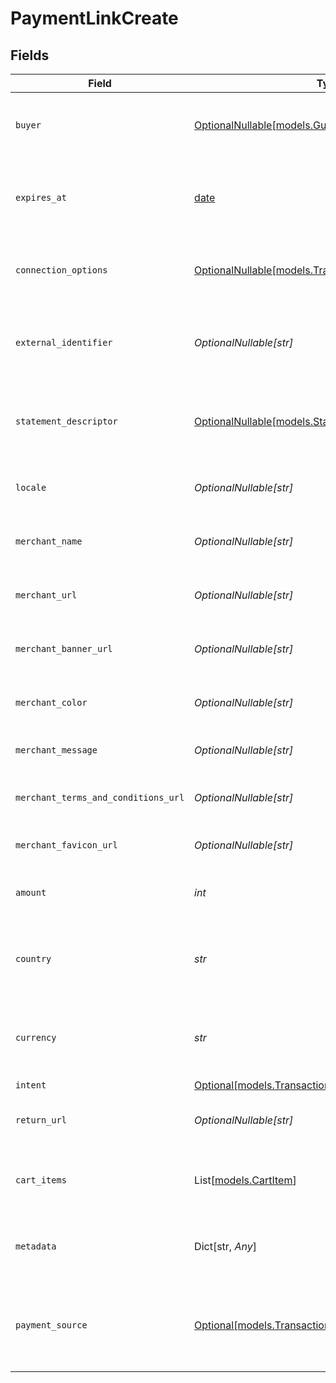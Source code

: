 # PaymentLinkCreate


## Fields

| Field                                                                                              | Type                                                                                               | Required                                                                                           | Description                                                                                        | Example                                                                                            |
| -------------------------------------------------------------------------------------------------- | -------------------------------------------------------------------------------------------------- | -------------------------------------------------------------------------------------------------- | -------------------------------------------------------------------------------------------------- | -------------------------------------------------------------------------------------------------- |
| `buyer`                                                                                            | [OptionalNullable[models.GuestBuyerInput]](../models/guestbuyerinput.md)                           | :heavy_minus_sign:                                                                                 | The guest buyer for the payment link.                                                              |                                                                                                    |
| `expires_at`                                                                                       | [date](https://docs.python.org/3/library/datetime.html#date-objects)                               | :heavy_minus_sign:                                                                                 | The expiration date and time for the payment link.                                                 | 2024-06-01T00:00:00.000Z                                                                           |
| `connection_options`                                                                               | [OptionalNullable[models.TransactionConnectionOptions]](../models/transactionconnectionoptions.md) | :heavy_minus_sign:                                                                                 | Connection options for the payment link.                                                           |                                                                                                    |
| `external_identifier`                                                                              | *OptionalNullable[str]*                                                                            | :heavy_minus_sign:                                                                                 | The merchant reference for the payment link.                                                       | external-12345                                                                                     |
| `statement_descriptor`                                                                             | [OptionalNullable[models.StatementDescriptor]](../models/statementdescriptor.md)                   | :heavy_minus_sign:                                                                                 | The statement descriptor for the payment link.                                                     |                                                                                                    |
| `locale`                                                                                           | *OptionalNullable[str]*                                                                            | :heavy_minus_sign:                                                                                 | The locale for the payment link.                                                                   | en                                                                                                 |
| `merchant_name`                                                                                    | *OptionalNullable[str]*                                                                            | :heavy_minus_sign:                                                                                 | The merchant's display name.                                                                       | ACME Inc.                                                                                          |
| `merchant_url`                                                                                     | *OptionalNullable[str]*                                                                            | :heavy_minus_sign:                                                                                 | The merchant's website URL.                                                                        | https://merchant.example.com                                                                       |
| `merchant_banner_url`                                                                              | *OptionalNullable[str]*                                                                            | :heavy_minus_sign:                                                                                 | The merchant's banner image URL.                                                                   | https://merchant.example.com/banner.png                                                            |
| `merchant_color`                                                                                   | *OptionalNullable[str]*                                                                            | :heavy_minus_sign:                                                                                 | The merchant's brand color.                                                                        | #FF5733                                                                                            |
| `merchant_message`                                                                                 | *OptionalNullable[str]*                                                                            | :heavy_minus_sign:                                                                                 | A message from the merchant.                                                                       | Thank you for your purchase!                                                                       |
| `merchant_terms_and_conditions_url`                                                                | *OptionalNullable[str]*                                                                            | :heavy_minus_sign:                                                                                 | URL to the merchant's terms and conditions.                                                        | https://merchant.example.com/terms                                                                 |
| `merchant_favicon_url`                                                                             | *OptionalNullable[str]*                                                                            | :heavy_minus_sign:                                                                                 | URL to the merchant's favicon.                                                                     | https://merchant.example.com/favicon.ico                                                           |
| `amount`                                                                                           | *int*                                                                                              | :heavy_check_mark:                                                                                 | The amount for the payment link.                                                                   | 1299                                                                                               |
| `country`                                                                                          | *str*                                                                                              | :heavy_check_mark:                                                                                 | The country code for the payment link.                                                             | DE                                                                                                 |
| `currency`                                                                                         | *str*                                                                                              | :heavy_check_mark:                                                                                 | The currency code for the payment link.                                                            | EUR                                                                                                |
| `intent`                                                                                           | [Optional[models.TransactionIntent]](../models/transactionintent.md)                               | :heavy_minus_sign:                                                                                 | N/A                                                                                                |                                                                                                    |
| `return_url`                                                                                       | *OptionalNullable[str]*                                                                            | :heavy_minus_sign:                                                                                 | The return URL after payment completion.                                                           | https://merchant.example.com/return                                                                |
| `cart_items`                                                                                       | List[[models.CartItem](../models/cartitem.md)]                                                     | :heavy_minus_sign:                                                                                 | The cart items for the payment link.                                                               |                                                                                                    |
| `metadata`                                                                                         | Dict[str, *Any*]                                                                                   | :heavy_minus_sign:                                                                                 | Arbitrary metadata for the payment link.                                                           | {<br/>"order_id": "ORD-12345"<br/>}                                                                |
| `payment_source`                                                                                   | [Optional[models.TransactionPaymentSource]](../models/transactionpaymentsource.md)                 | :heavy_minus_sign:                                                                                 | The way payment method information made it to this transaction.                                    |                                                                                                    |